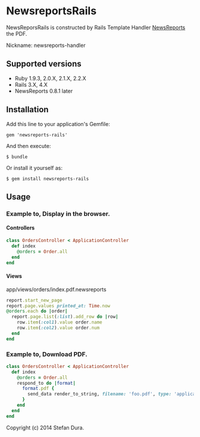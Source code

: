 # NewsreportsRails
NewsReporsRails is constructed by Rails Template Handler [NewsReports](http://www.newsreports.org/ ) the PDF.


Nickname: newsreports-handler


## Supported versions

* Ruby 1.9.3, 2.0.X, 2.1.X, 2.2.X
* Rails 3.X, 4.X
* NewsReports 0.8.1 later

## Installation

Add this line to your application's Gemfile:

    gem 'newsreports-rails'

And then execute:

    $ bundle

Or install it yourself as:

    $ gem install newsreports-rails

## Usage

### Example to, Display in the browser.

#### Controllers
``` ruby
class OrdersController < ApplicationController
  def index
    @orders = Order.all
  end
end
```

#### Views

app/views/orders/index.pdf.newsreports 

``` ruby
report.start_new_page
report.page.values printed_at: Time.now
@orders.each do |order|
  report.page.list(:list).add_row do |row|
    row.item(:col1).value order.name
    row.item(:col2).value order.num
  end
end
```

### Example to, Download PDF.

``` ruby
class OrdersController < ApplicationController
  def index
    @orders = Order.all
    respond_to do |format|
      format.pdf { 
        send_data render_to_string, filename: 'foo.pdf', type: 'application/pdf', disposition: 'attachment'
      }
    end
  end
end
```
Copyright (c) 2014 Stefan Dura.


